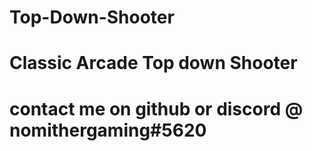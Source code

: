 # Top-Down-Shooter

# Classic Arcade Top down Shooter

# contact me on github or discord @ nomithergaming#5620
